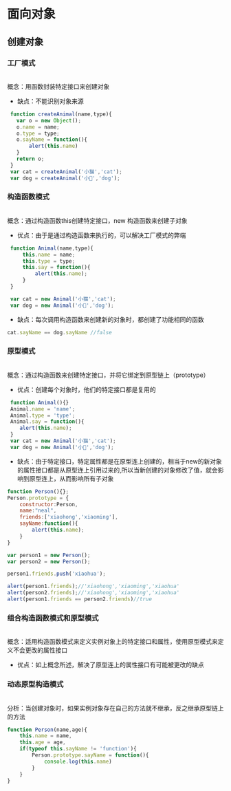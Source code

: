 # 面向对象
## 创建对象
### 工厂模式
<br>概念：用函数封装特定接口来创建对象
   + 缺点：不能识别对象来源
   ```javascript
    function createAnimal(name,type){
      var o = new Object();
      o.name = name;
      o.type = type;
      o.sayName = function(){
          alert(this.name)
      }
      return o;
    }
    var cat = createAnimal('小猫','cat');
    var dog = createAnimal('小🐽','dog');
   ```
### 构造函数模式
<br/>概念：通过构造函数this创建特定接口，new 构造函数来创建子对象
   + 优点：由于是通过构造函数来执行的，可以解决工厂模式的弊端   
   ```javascript
    function Animal(name,type){
        this.name = name;
        this.type = type;
        this.say = function(){
            alert(this.name);
        }
    }

    var cat = new Animal('小猫','cat');
    var dog = new Animal('小🐽','dog');
   ```
   + 缺点：每次调用构造函数来创建新的对象时，都创建了功能相同的函数
   ```javascript
   cat.sayName == dog.sayName //false
   ```
### 原型模式
<br/>概念：通过构造函数来创建特定接口，并将它绑定到原型链上（prototype）
   + 优点：创建每个对象时，他们的特定接口都是复用的
   ```javascript
    function Animal(){}
    Animal.name = 'name';
    Animal.type = 'type';
    Animal.say = function(){
       alert(this.name);
    }
    var cat = new Animal('小猫','cat');
    var dog = new Animal('小🐽','dog');
   ```
   + 缺点：由于特定接口，特定属性都是在原型连上创建的，相当于new的新对象的属性接口都是从原型连上引用过来的,所以当新创建的对象修改了值，就会影响到原型连上，从而影响所有子对象
   ```javascript
   function Person(){};
   Person.prototype = {
       constructor:Person,
       name:"neal",
       friends:['xiaohong','xiaoming'],
       sayName:function(){
           alert(this.name);
       }
   }

   var person1 = new Person();
   var person2 = new Person();

   person1.friends.push('xiaohua');

   alert(person1.friends);//'xiaohong','xiaoming','xiaohua'
   alert(person2.friends);//'xiaohong','xiaoming','xiaohua'
   alert(person1.friends == person2.friends)//true
   ```
### 组合构造函数模式和原型模式
<br/>概念：适用构造函数模式来定义实例对象上的特定接口和属性，使用原型模式来定义不会更改的属性接口
   + 优点：如上概念所述，解决了原型连上的属性接口有可能被更改的缺点
### 动态原型构造模式
<br/>分析：当创建对象时，如果实例对象存在自己的方法就不继承，反之继承原型链上的方法
   ```javascript
   function Person(name,age){
       this.name = name,
       this.age = age,
       if(typeof this.sayName != 'function'){
           Person.prototype.sayName = function(){
               console.log(this.name)
           }
       }
   }
   ```
   
